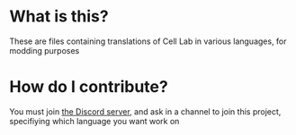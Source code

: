 # What is this?
These are files containing translations of Cell Lab in various languages, for modding purposes

# How do I contribute?
You must join [the Discord server](https://discord.gg/yRYwEkakpc), and ask in a channel to join this project, specifiying which language you want work on

